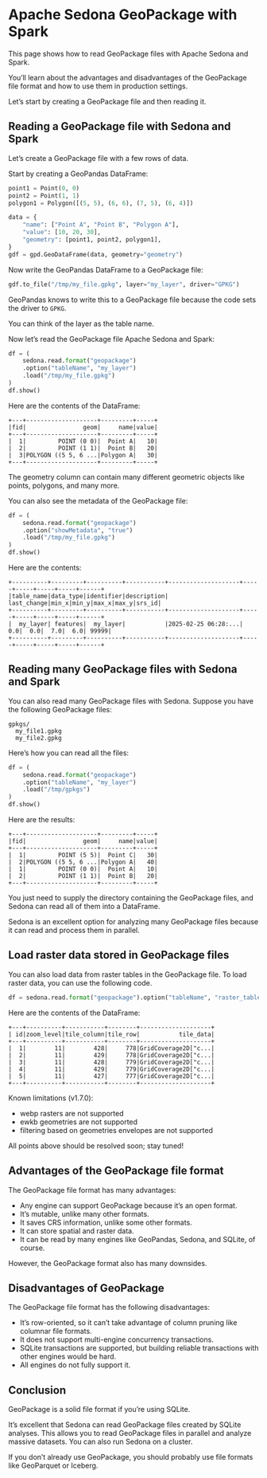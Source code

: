 <!--
 Licensed to the Apache Software Foundation (ASF) under one
 or more contributor license agreements.  See the NOTICE file
 distributed with this work for additional information
 regarding copyright ownership.  The ASF licenses this file
 to you under the Apache License, Version 2.0 (the
 "License"); you may not use this file except in compliance
 with the License.  You may obtain a copy of the License at

   http://www.apache.org/licenses/LICENSE-2.0

 Unless required by applicable law or agreed to in writing,
 software distributed under the License is distributed on an
 "AS IS" BASIS, WITHOUT WARRANTIES OR CONDITIONS OF ANY
 KIND, either express or implied.  See the License for the
 specific language governing permissions and limitations
 under the License.
 -->

# Apache Sedona GeoPackage with Spark

This page shows how to read GeoPackage files with Apache Sedona and Spark.

You’ll learn about the advantages and disadvantages of the GeoPackage file format and how to use them in production settings.

Let’s start by creating a GeoPackage file and then reading it.

## Reading a GeoPackage file with Sedona and Spark

Let’s create a GeoPackage file with a few rows of data.

Start by creating a GeoPandas DataFrame:

```python
point1 = Point(0, 0)
point2 = Point(1, 1)
polygon1 = Polygon([(5, 5), (6, 6), (7, 5), (6, 4)])

data = {
    "name": ["Point A", "Point B", "Polygon A"],
    "value": [10, 20, 30],
    "geometry": [point1, point2, polygon1],
}
gdf = gpd.GeoDataFrame(data, geometry="geometry")
```

Now write the GeoPandas DataFrame to a GeoPackage file:

```python
gdf.to_file("/tmp/my_file.gpkg", layer="my_layer", driver="GPKG")
```

GeoPandas knows to write this to a GeoPackage file because the code sets the driver to `GPKG`.

You can think of the layer as the table name.

Now let’s read the GeoPackage file Apache Sedona and Spark:

```python
df = (
    sedona.read.format("geopackage")
    .option("tableName", "my_layer")
    .load("/tmp/my_file.gpkg")
)
df.show()
```

Here are the contents of the DataFrame:

```
+---+--------------------+---------+-----+
|fid|                geom|     name|value|
+---+--------------------+---------+-----+
|  1|         POINT (0 0)|  Point A|   10|
|  2|         POINT (1 1)|  Point B|   20|
|  3|POLYGON ((5 5, 6 ...|Polygon A|   30|
+---+--------------------+---------+-----+
```

The geometry column can contain many different geometric objects like points, polygons, and many more.

You can also see the metadata of the GeoPackage file:

```python
df = (
    sedona.read.format("geopackage")
    .option("showMetadata", "true")
    .load("/tmp/my_file.gpkg")
)
df.show()
```

Here are the contents:

```
+----------+---------+----------+-----------+--------------------+-----+-----+-----+-----+------+
|table_name|data_type|identifier|description|         last_change|min_x|min_y|max_x|max_y|srs_id|
+----------+---------+----------+-----------+--------------------+-----+-----+-----+-----+------+
|  my_layer| features|  my_layer|           |2025-02-25 06:28:...|  0.0|  0.0|  7.0|  6.0| 99999|
+----------+---------+----------+-----------+--------------------+-----+-----+-----+-----+------+
```

## Reading many GeoPackage files with Sedona and Spark

You can also read many GeoPackage files with Sedona.  Suppose you have the following GeoPackage files:

```
gpkgs/
  my_file1.gpkg
  my_file2.gpkg
```

Here’s how you can read all the files:

```python
df = (
    sedona.read.format("geopackage")
    .option("tableName", "my_layer")
    .load("/tmp/gpkgs")
)
df.show()
```

Here are the results:

```
+---+--------------------+---------+-----+
|fid|                geom|     name|value|
+---+--------------------+---------+-----+
|  1|         POINT (5 5)|  Point C|   30|
|  2|POLYGON ((5 5, 6 ...|Polygon A|   40|
|  1|         POINT (0 0)|  Point A|   10|
|  2|         POINT (1 1)|  Point B|   20|
+---+--------------------+---------+-----+
```

You just need to supply the directory containing the GeoPackage files, and Sedona can read all of them into a DataFrame.

Sedona is an excellent option for analyzing many GeoPackage files because it can read and process them in parallel.

## Load raster data stored in GeoPackage files

You can also load data from raster tables in the GeoPackage file. To load raster data, you can use the following code.

```python
df = sedona.read.format("geopackage").option("tableName", "raster_table").load("/path/to/geopackage")
```

Here are the contents of the DataFrame:

```
+---+----------+-----------+--------+--------------------+
| id|zoom_level|tile_column|tile_row|           tile_data|
+---+----------+-----------+--------+--------------------+
|  1|        11|        428|     778|GridCoverage2D["c...|
|  2|        11|        429|     778|GridCoverage2D["c...|
|  3|        11|        428|     779|GridCoverage2D["c...|
|  4|        11|        429|     779|GridCoverage2D["c...|
|  5|        11|        427|     777|GridCoverage2D["c...|
+---+----------+-----------+--------+--------------------+
```

Known limitations (v1.7.0):

* webp rasters are not supported
* ewkb geometries are not supported
* filtering based on geometries envelopes are not supported

All points above should be resolved soon; stay tuned!

## Advantages of the GeoPackage file format

The GeoPackage file format has many advantages:

* Any engine can support GeoPackage because it’s an open format.
* It’s mutable, unlike many other formats.
* It saves CRS information, unlike some other formats.
* It can store spatial and raster data.
* It can be read by many engines like GeoPandas, Sedona, and SQLite, of course.

However, the GeoPackage format also has many downsides.

## Disadvantages of GeoPackage

The GeoPackage file format has the following disadvantages:

* It’s row-oriented, so it can’t take advantage of column pruning like columnar file formats.
* It does not support multi-engine concurrency transactions.
* SQLite transactions are supported, but building reliable transactions with other engines would be hard.
* All engines do not fully support it.

## Conclusion

GeoPackage is a solid file format if you’re using SQLite.

It’s excellent that Sedona can read GeoPackage files created by SQLite analyses. This allows you to read GeoPackage files in parallel and analyze massive datasets. You can also run Sedona on a cluster.

If you don’t already use GeoPackage, you should probably use file formats like GeoParquet or Iceberg.
